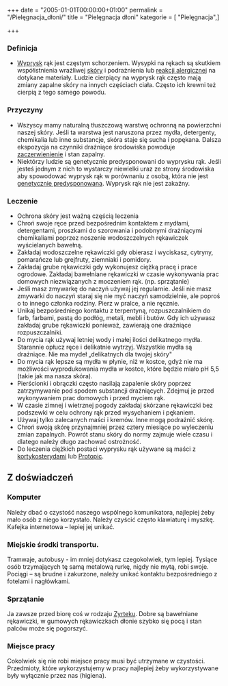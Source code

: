 +++
date = "2005-01-01T00:00:00+01:00"
permalink = "/Pielęgnacja_dłoni/"
title = "Pielęgnacja dłoni"
kategorie = [ "Pielęgnacja",]

+++

### Definicja

-   [Wyprysk](/atopedia/Wyprysk) rąk jest częstym schorzeniem. Wysypki na rękach są skutkiem współistnienia wrażliwej [skóry](/atopedia/Skóra) i podrażnienia lub [reakcji alergicznej](/atopedia/Reakcja_alergiczna) na dotykane materiały. Ludzie cierpiący na wyprysk rąk często mają zmiany zapalne skóry na innych częściach ciała. Często ich krewni też cierpią z tego samego powodu.

### Przyczyny

-   Wszyscy mamy naturalną tłuszczową warstwę ochronną na powierzchni naszej skóry. Jeśli ta warstwa jest naruszona przez mydła, detergenty, chemikalia lub inne substancje, skóra staje się sucha i popękana. Dalsza ekspozycja na czynniki drażniące środowiska powoduje [zaczerwienienie](/atopedia/Zaczerwienienie_skóry) i stan zapalny.
-   Niektórzy ludzie są genetycznie predysponowani do wyprysku rąk. Jeśli jesteś jednym z nich to wystarczy niewielki uraz ze strony środowiska aby spowodować wyprysk rąk w porównaniu z osobą, która nie jest [genetycznie predysponowana](/atopedia/Obciążenie_genetyczne). Wyprysk rąk nie jest zakaźny.

### Leczenie

-   Ochrona skóry jest ważną częścią leczenia
-   Chroń swoje ręce przed bezpośrednim kontaktem z mydłami, detergentami, proszkami do szorowania i podobnymi drażniącymi chemikaliami poprzez noszenie wodoszczelnych rękawiczek wyścielanych bawełną.
-   Zakładaj wodoszczelne rękawiczki gdy obierasz i wyciskasz, cytryny, pomarańcze lub grejfruty, ziemniaki i pomidory.
-   Zakładaj grube rękawiczki gdy wykonujesz ciężką pracę i prace ogrodowe. Zakładaj bawełniane rękawiczki w czasie wykonywania prac domowych niezwiązanych z moczeniem rąk. (np. sprzątanie)
-   Jeśli masz zmywarkę do naczyń używaj jej regularnie. Jeśli nie masz zmywarki do naczyń staraj się nie myć naczyń samodzielnie, ale poproś o to innego członka rodziny. Pierz w pralce, a nie ręcznie.
-   Unikaj bezpośredniego kontaktu z terpentyną, rozpuszczalnikiem do farb, farbami, pastą do podłóg, metali, mebli i butów. Gdy ich używasz zakładaj grube rękawiczki ponieważ, zawierają one drażniące rozpuszczalniki.
-   Do mycia rąk używaj letniej wody i małej ilości delikatnego mydła. Starannie opłucz ręce i delikatnie wytrzyj. Wszystkie mydła są drażniące. Nie ma mydeł „delikatnych dla twojej skóry"
-   Do mycia rąk lepsze są mydła w płynie, niż w kostce, gdyż nie ma możliwości wyprodukowania mydła w kostce, które będzie miało pH 5,5 (takie jak ma nasza skóra).
-   Pierścionki i obrączki często nasilają zapalenie skóry poprzez zatrzymywanie pod spodem substancji drażniących. Zdejmuj je przed wykonywaniem prac domowych i przed myciem rąk.
-   W czasie zimnej i wietrznej pogody zakładaj skórzane rękawiczki bez podszewki w celu ochrony rąk przed wysychaniem i pękaniem.
-   Używaj tylko zalecanych maści i kremów. Inne mogą podrażnić skórę.
-   Chroń swoją skórę przynajmniej przez cztery miesiące po wyleczeniu zmian zapalnych. Powrót stanu skóry do normy zajmuje wiele czasu i dlatego należy długo zachować ostrożność.
-   Do leczenia ciężkich postaci wyprysku rąk używane są maści z [kortykosterydami](/atopedia/Kortykosterydy) lub [Protopic](/atopedia/Protopic).

Z doświadczeń
-------------

### Komputer

Należy dbać o czystość naszego wspólnego komunikatora, najlepiej żeby mało osób z niego korzystało. Należy czyścić często klawiaturę i myszkę. Kafejka internetowa – lepiej jej unikać.

### Miejskie środki transportu.

Tramwaje, autobusy - im mniej dotykasz czegokolwiek, tym lepiej. Tysiące osób trzymających tę samą metalową rurkę, nigdy nie mytą, robi swoje. Pociągi – są brudne i zakurzone, należy unikać kontaktu bezpośredniego z fotelami i nagłówkami.

### Sprzątanie

Ja zawsze przed biorę coś w rodzaju [Zyrteku](/atopedia/Zyrtec). Dobre są bawełniane rękawiczki, w gumowych rękawiczkach dłonie szybko się pocą i stan palców może się pogorszyć.

### Miejsce pracy

Cokolwiek się nie robi miejsce pracy musi być utrzymane w czystości. Przedmioty, które wykorzystujemy w pracy najlepiej żeby wykorzystywane były wyłącznie przez nas (higiena).
